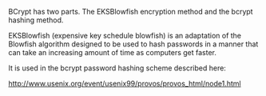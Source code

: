 BCrypt has two parts.  The EKSBlowfish encryption method and the bcrypt hashing method.  






EKSBlowfish (expensive key schedule blowfish)  is an adaptation of the Blowfish algorithm designed to be used to hash passwords in a manner that can take an increasing amount of time as computers get faster.  

It is used in the bcrypt password hashing scheme described here: 

http://www.usenix.org/event/usenix99/provos/provos_html/node1.html